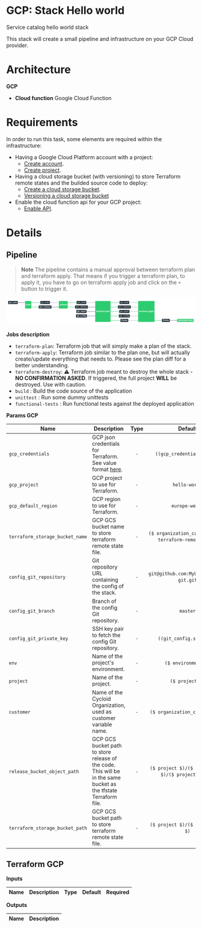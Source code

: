 # GCP: Stack Hello world

Service catalog hello world stack

This stack will create a small pipeline and infrastructure on your GCP Cloud provider.

# Architecture

**GCP**
  * **Cloud function** Google Cloud Function

# Requirements

In order to run this task, some elements are required within the infrastructure:

  * Having a Google Cloud Platform account with a project:
    * [Create account](https://console.cloud.google.com/freetrial).
    * [Create project](https://cloud.google.com/resource-manager/docs/creating-managing-projects).
  * Having a cloud storage bucket (with versioning) to store Terraform remote states and the builded source code to deploy:
    * [Create a cloud storage bucket](https://cloud.google.com/storage/docs/creating-buckets).
    * [Versioning a cloud storage bucket](https://cloud.google.com/storage/docs/gsutil/commands/versioning)
  * Enable the cloud function api for your GCP project:
    * [Enable API](https://console.cloud.google.com/flows/enableapi?apiid=cloudfunctions&redirect=https://cloud.google.com/functions/quickstart).

# Details

## Pipeline

> **Note** The pipeline contains a manual approval between terraform plan and terraform apply.
> That means if you trigger a terraform plan, to apply it, you have to go on terraform apply job
> and click on the `+` button to trigger it.

<img src="gcp-pipeline.png" width="800">

**Jobs description**

  * `terraform-plan`: Terraform job that will simply make a plan of the stack.
  * `terraform-apply`: Terraform job similar to the plan one, but will actually create/update everything that needs to. Please see the plan diff for a better understanding.
  * `terraform-destroy`: :warning: Terraform job meant to destroy the whole stack - **NO CONFIRMATION ASKED**. If triggered, the full project **WILL** be destroyed. Use with caution.
  * `build` : Build the code source of the application
  * `unittest` : Run some dummy unittests
  * `functional-tests` : Run functional tests against the deployed application

**Params GCP**

|Name|Description|Type|Default|Required|
|---|---|:---:|:---:|:---:|
|`gcp_credentials`|GCP json credentials for Terraform. See value format [here](https://docs.cycloid.io/advanced-guide/integrate-and-use-cycloid-credentials-manager.html#vault-in-the-pipeline).|`-`|`((gcp_credentials.json))`|`True`|
|`gcp_project`|GCP project to use for Terraform.|`-`|`hello-world`|`True`|
|`gcp_default_region`|GCP region to use for Terraform.|`-`|`europe-west1`|`True`|
|`terraform_storage_bucket_name`|GCP GCS bucket name to store terraform remote state file.|`-`|`($ organization_canonical $)-terraform-remote-state`|`True`|
|`config_git_repository`|Git repository URL containing the config of the stack.|`-`|`git@github.com:MyUser/config-git.git`|`True`|
|`config_git_branch`|Branch of the config Git repository.|`-`|`master`|`True`|
|`config_git_private_key`|SSH key pair to fetch the config Git repository.|`-`|`((git_config.ssh_key))`|`True`|
|`env`|Name of the project's environment.|`-`|`($ environment $)`|`True`|
|`project`|Name of the project.|`-`|`($ project $)`|`True`|
|`customer`|Name of the Cycloid Organization, used as customer variable name.|`-`|`($ organization_canonical $)`|`True`|
|`release_bucket_object_path`|GCP GCS bucket path to store release of the code. This will be in the same bucket as the tfstate Terraform file.|`-`|`($ project $)/($ environment $)/($ project $).zip`|`True`|
|`terraform_storage_bucket_path`|GCP GCS bucket path to store terraform remote state file.|`-`|`($ project $)/($ environment $)`|`True`|

## Terraform GCP

**Inputs**

|Name|Description|Type|Default|Required|
|---|---|:---:|:---:|:---:|

**Outputs**

| Name | Description |
|------|-------------|
